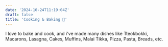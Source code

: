 ```yaml
---
date: '2024-10-24T11:19:04Z'
draft: false
title: 'Cooking & Baking 🍳'
---
```

I love to bake and cook, and i've made many dishes like Tteokbokki, Macarons, Lasagna, Cakes, Muffins, Malai Tikka, Pizza, Pasta, Breads, etc.

